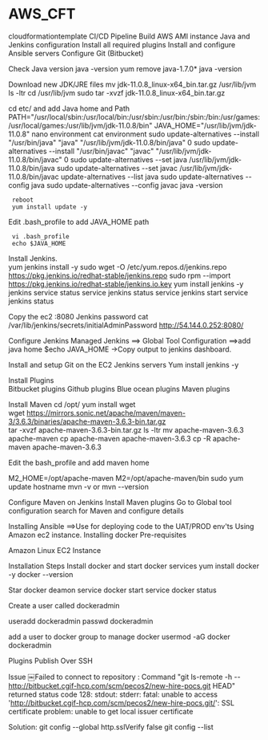 # AWS_CFT
cloudformationtemplate
CI/CD Pipeline Build
  AWS AMI instance
  Java and Jenkins configuration
  Install all required plugins
  Install and configure Ansible servers
  Configure Git (Bitbucket)
  



Check Java version
      java -version
      yum remove java-1.7.0*
      java -version
	  
Download new JDK/JRE files
    mv jdk-11.0.8_linux-x64_bin.tar.gz /usr/lib/jvm
    ls -ltr
    cd /usr/lib/jvm
    sudo tar -xvzf jdk-11.0.8_linux-x64_bin.tar.gz
   
   
cd etc/ and add Java home and Path
       PATH="/usr/local/sbin:/usr/local/bin:/usr/sbin:/usr/bin:/sbin:/bin:/usr/games:/usr/local/games:/usr/lib/jvm/jdk-11.0.8/bin"
       JAVA_HOME="/usr/lib/jvm/jdk-11.0.8"
       nano environment
      cat environment
      sudo update-alternatives --install "/usr/bin/java" "java" "/usr/lib/jvm/jdk-11.0.8/bin/java" 0
      sudo update-alternatives --install "/usr/bin/javac" "javac" "/usr/lib/jvm/jdk-11.0.8/bin/javac" 0
      sudo update-alternatives --set java /usr/lib/jvm/jdk-11.0.8/bin/java
      sudo update-alternatives --set javac /usr/lib/jvm/jdk-11.0.8/bin/javac
      update-alternatives --list java
      sudo update-alternatives --config java
      sudo update-alternatives --config javac
      java -version
    
     reboot
     yum install update -y
   
Edit .bash_profile to add JAVA_HOME path
   
     vi .bash_profile
     echo $JAVA_HOME
	 
Install Jenkins.	 
     yum jenkins install -y
     sudo wget -O /etc/yum.repos.d/jenkins.repo https://pkg.jenkins.io/redhat-stable/jenkins.repo
     sudo rpm --import https://pkg.jenkins.io/redhat-stable/jenkins.io.key
     yum install jenkins -y
     jenkins service status
     service jenkins status
     service jenkins start
     service jenkins status
    
Copy the ec2 <ip>:8080
	Jenkins password
    cat /var/lib/jenkins/secrets/initialAdminPassword
	http://54.144.0.252:8080/

Configure Jenkins
  Managed Jenkins ==> Global Tool Configuration ==>add java home
  $echo JAVA_HOME
  ->Copy output to jenkins dashboard.
  
Install and setup Git on the EC2 Jenkins servers
  Yum install jenkins -y

Install Plugins  
  Bitbucket plugins
  Github plugins
  Blue ocean plugins
  Maven plugins
  
Install Maven
  cd /opt/
yum install wget  
   wget https://mirrors.sonic.net/apache/maven/maven-3/3.6.3/binaries/apache-maven-3.6.3-bin.tar.gz  
   tar -xvzf apache-maven-3.6.3-bin.tar.gz
   ls -ltr
   mv apache-maven-3.6.3 apache-maven
   cp apache-maven apache-maven-3.6.3
   cp -R  apache-maven apache-maven-3.6.3
   
Edit the bash_profile and add maven home

   M2_HOME=/opt/apache-maven
   M2=/opt/apache-maven/bin
   sudo yum update
   hostname <any name>
   mvn -v or mvn --version

Configure Maven on Jenkins
   Install Maven plugins
   Go to Global tool configuration
    search for Maven and configure details   
  
Installing Ansible ==>Use for deploying code to the UAT/PROD env'ts
  Using Amazon ec2 instance.
Installing docker Pre-requisites

Amazon Linux EC2 Instance

Installation Steps
     Install docker and start docker services
yum install docker -y
docker --version 

Star docker deamon
  service docker start
  service docker status
  
Create a user called dockeradmin

useradd dockeradmin
passwd dockeradmin

add a user to docker group to manage docker
usermod -aG docker dockeradmin  
 
Plugins
  Publish Over SSH

Issue
￼Failed to connect to repository : Command "git ls-remote -h -- http://bitbucket.cgif-hcp.com/scm/pecos2/new-hire-pocs.git HEAD" returned status code 128:
stdout:
stderr: fatal: unable to access 'http://bitbucket.cgif-hcp.com/scm/pecos2/new-hire-pocs.git/': SSL certificate problem: unable to get local issuer certificate

Solution:
git config --global http.sslVerify false
git config --list
 
	
    
